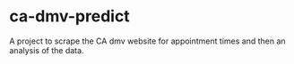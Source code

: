 # ca-dmv-predict
A project to scrape the CA dmv website for appointment times and then an analysis of the data.
